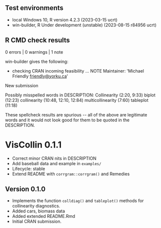 ## Test environments
* local Windows 10, R version 4.2.3 (2023-03-15 ucrt)
* win-builder, R Under development (unstable) (2023-08-15 r84956 ucrt)

## R CMD check results

0 errors | 0 warnings | 1 note

win-builder gives the following:

* checking CRAN incoming feasibility ... NOTE
Maintainer: 'Michael Friendly <friendly@yorku.ca>'

New submission

Possibly misspelled words in DESCRIPTION:
  Collinearity (2:20, 9:33)
  biplot (12:23)
  collinearity (10:48, 12:10, 12:84)
  multicollinearity (7:60)
  tableplot (11:18)

These spellcheck results are spurious -- all of the above are legitimate words and it would not look good for
them to be quoted in the DESCRIPTION.

# VisCollin 0.1.1

* Correct minor CRAN nits in DESCRIPTION
* Add baseball data and example in `examples/`
* Lifecycle: stable
* Extend README with `corrgram::corrgram()` and Remedies


## Version 0.1.0

* Implements the function `colldiag()` and `tableplot()` methods for collinearity diagnostics.
* Added cars, biomass data
* Added extended README.Rmd
* Initial CRAN submission. 
